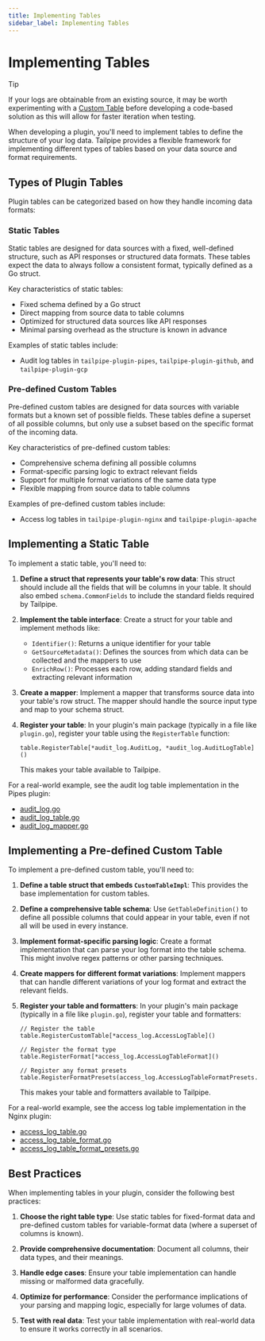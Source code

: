 ```yaml
---
title: Implementing Tables
sidebar_label: Implementing Tables
---
```


# Implementing Tables

> [!TIP]
> If your logs are obtainable from an existing source, it may be worth experimenting with a [Custom Table](/docs/collect/custom-tables) before developing a code-based solution as this will allow for faster iteration when testing. 

When developing a plugin, you'll need to implement tables to define the structure of your log data. Tailpipe provides a flexible framework for implementing different types of tables based on your data source and format requirements.

## Types of Plugin Tables

Plugin tables can be categorized based on how they handle incoming data formats:

### Static Tables

Static tables are designed for data sources with a fixed, well-defined structure, such as API responses or structured data formats. These tables expect the data to always follow a consistent format, typically defined as a Go struct.

Key characteristics of static tables:
- Fixed schema defined by a Go struct
- Direct mapping from source data to table columns
- Optimized for structured data sources like API responses
- Minimal parsing overhead as the structure is known in advance

Examples of static tables include:
- Audit log tables in `tailpipe-plugin-pipes`, `tailpipe-plugin-github`, and `tailpipe-plugin-gcp`

### Pre-defined Custom Tables

Pre-defined custom tables are designed for data sources with variable formats but a known set of possible fields. These tables define a superset of all possible columns, but only use a subset based on the specific format of the incoming data.

Key characteristics of pre-defined custom tables:
- Comprehensive schema defining all possible columns
- Format-specific parsing logic to extract relevant fields
- Support for multiple format variations of the same data type
- Flexible mapping from source data to table columns

Examples of pre-defined custom tables include:
- Access log tables in `tailpipe-plugin-nginx` and `tailpipe-plugin-apache`

## Implementing a Static Table

To implement a static table, you'll need to:

1. **Define a struct that represents your table's row data**: This struct should include all the fields that will be columns in your table. It should also embed `schema.CommonFields` to include the standard fields required by Tailpipe.

2. **Implement the table interface**: Create a struct for your table and implement methods like:
   - `Identifier()`: Returns a unique identifier for your table
   - `GetSourceMetadata()`: Defines the sources from which data can be collected and the mappers to use
   - `EnrichRow()`: Processes each row, adding standard fields and extracting relevant information

3. **Create a mapper**: Implement a mapper that transforms source data into your table's row struct. The mapper should handle the source input type and map to your schema struct.

4. **Register your table**: In your plugin's main package (typically in a file like `plugin.go`), register your table using the `RegisterTable` function:

   ```
   table.RegisterTable[*audit_log.AuditLog, *audit_log.AuditLogTable]()
   ```

   This makes your table available to Tailpipe.

For a real-world example, see the audit log table implementation in the Pipes plugin:
- [audit_log.go](https://github.com/turbot/tailpipe-plugin-pipes/blob/main/tables/audit_log/audit_log.go)
- [audit_log_table.go](https://github.com/turbot/tailpipe-plugin-pipes/blob/main/tables/audit_log/audit_log_table.go)
- [audit_log_mapper.go](https://github.com/turbot/tailpipe-plugin-pipes/blob/main/tables/audit_log/audit_log_mapper.go)

## Implementing a Pre-defined Custom Table

To implement a pre-defined custom table, you'll need to:

1. **Define a table struct that embeds `CustomTableImpl`**: This provides the base implementation for custom tables.

2. **Define a comprehensive table schema**: Use `GetTableDefinition()` to define all possible columns that could appear in your table, even if not all will be used in every instance.

3. **Implement format-specific parsing logic**: Create a format implementation that can parse your log format into the table schema. This might involve regex patterns or other parsing techniques.

4. **Create mappers for different format variations**: Implement mappers that can handle different variations of your log format and extract the relevant fields.

5. **Register your table and formatters**: In your plugin's main package (typically in a file like `plugin.go`), register your table and formatters:

   ```
   // Register the table
   table.RegisterCustomTable[*access_log.AccessLogTable]()

   // Register the format type
   table.RegisterFormat[*access_log.AccessLogTableFormat]()

   // Register any format presets
   table.RegisterFormatPresets(access_log.AccessLogTableFormatPresets...)
   ```

   This makes your table and formatters available to Tailpipe.

For a real-world example, see the access log table implementation in the Nginx plugin:
- [access_log_table.go](https://github.com/turbot/tailpipe-plugin-nginx/blob/main/tables/access_log/access_log_table.go)
- [access_log_table_format.go](https://github.com/turbot/tailpipe-plugin-nginx/blob/main/tables/access_log/access_log_table_format.go)
- [access_log_table_format_presets.go](https://github.com/turbot/tailpipe-plugin-nginx/blob/main/tables/access_log/access_log_table_format_presets.go)

## Best Practices

When implementing tables in your plugin, consider the following best practices:

1. **Choose the right table type**: Use static tables for fixed-format data and pre-defined custom tables for variable-format data (where a superset of columns is known).

2. **Provide comprehensive documentation**: Document all columns, their data types, and their meanings.

3. **Handle edge cases**: Ensure your table implementation can handle missing or malformed data gracefully.

4. **Optimize for performance**: Consider the performance implications of your parsing and mapping logic, especially for large volumes of data.

5. **Test with real data**: Test your table implementation with real-world data to ensure it works correctly in all scenarios.
